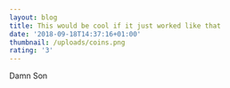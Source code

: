 ```yaml
---
layout: blog
title: This would be cool if it just worked like that
date: '2018-09-18T14:37:16+01:00'
thumbnail: /uploads/coins.png
rating: '3'
---
```

Damn Son

